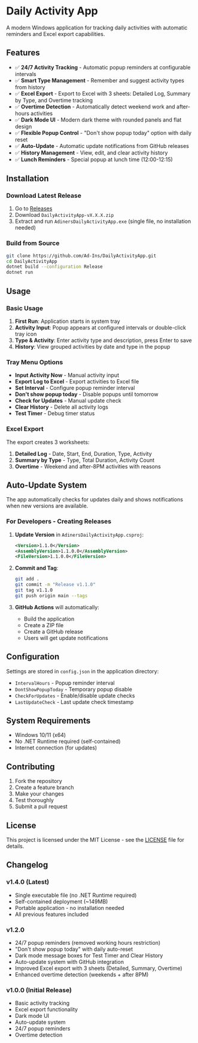 # Daily Activity App

A modern Windows application for tracking daily activities with automatic reminders and Excel export capabilities.

## Features

- ✅ **24/7 Activity Tracking** - Automatic popup reminders at configurable intervals
- ✅ **Smart Type Management** - Remember and suggest activity types from history
- ✅ **Excel Export** - Export to Excel with 3 sheets: Detailed Log, Summary by Type, and Overtime tracking
- ✅ **Overtime Detection** - Automatically detect weekend work and after-hours activities
- ✅ **Dark Mode UI** - Modern dark theme with rounded panels and flat design
- ✅ **Flexible Popup Control** - "Don't show popup today" option with daily reset
- ✅ **Auto-Update** - Automatic update notifications from GitHub releases
- ✅ **History Management** - View, edit, and clear activity history
- ✅ **Lunch Reminders** - Special popup at lunch time (12:00-12:15)

## Installation

### Download Latest Release
1. Go to [Releases](https://github.com/Ad-Ins/DailyActivityApp/releases/latest)
2. Download `DailyActivityApp-vX.X.X.zip`
3. Extract and run `AdinersDailyActivityApp.exe` (single file, no installation needed)

### Build from Source
```bash
git clone https://github.com/Ad-Ins/DailyActivityApp.git
cd DailyActivityApp
dotnet build --configuration Release
dotnet run
```

## Usage

### Basic Usage
1. **First Run**: Application starts in system tray
2. **Activity Input**: Popup appears at configured intervals or double-click tray icon
3. **Type & Activity**: Enter activity type and description, press Enter to save
4. **History**: View grouped activities by date and type in the popup

### Tray Menu Options
- **Input Activity Now** - Manual activity input
- **Export Log to Excel** - Export activities to Excel file
- **Set Interval** - Configure popup reminder interval
- **Don't show popup today** - Disable popups until tomorrow
- **Check for Updates** - Manual update check
- **Clear History** - Delete all activity logs
- **Test Timer** - Debug timer status

### Excel Export
The export creates 3 worksheets:
1. **Detailed Log** - Date, Start, End, Duration, Type, Activity
2. **Summary by Type** - Type, Total Duration, Activity Count  
3. **Overtime** - Weekend and after-8PM activities with reasons

## Auto-Update System

The app automatically checks for updates daily and shows notifications when new versions are available.

### For Developers - Creating Releases

1. **Update Version** in `AdinersDailyActivityApp.csproj`:
   ```xml
   <Version>1.1.0</Version>
   <AssemblyVersion>1.1.0.0</AssemblyVersion>
   <FileVersion>1.1.0.0</FileVersion>
   ```

2. **Commit and Tag**:
   ```bash
   git add .
   git commit -m "Release v1.1.0"
   git tag v1.1.0
   git push origin main --tags
   ```

3. **GitHub Actions** will automatically:
   - Build the application
   - Create a ZIP file
   - Create a GitHub release
   - Users will get update notifications

## Configuration

Settings are stored in `config.json` in the application directory:
- `IntervalHours` - Popup reminder interval
- `DontShowPopupToday` - Temporary popup disable
- `CheckForUpdates` - Enable/disable update checks
- `LastUpdateCheck` - Last update check timestamp

## System Requirements

- Windows 10/11 (x64)
- No .NET Runtime required (self-contained)
- Internet connection (for updates)

## Contributing

1. Fork the repository
2. Create a feature branch
3. Make your changes
4. Test thoroughly
5. Submit a pull request

## License

This project is licensed under the MIT License - see the [LICENSE](LICENSE) file for details.

## Changelog

### v1.4.0 (Latest)
- Single executable file (no .NET Runtime required)
- Self-contained deployment (~149MB)
- Portable application - no installation needed
- All previous features included

### v1.2.0
- 24/7 popup reminders (removed working hours restriction)
- "Don't show popup today" with daily auto-reset
- Dark mode message boxes for Test Timer and Clear History
- Auto-update system with GitHub integration
- Improved Excel export with 3 sheets (Detailed, Summary, Overtime)
- Enhanced overtime detection (weekends + after 8PM)

### v1.0.0 (Initial Release)
- Basic activity tracking
- Excel export functionality
- Dark mode UI
- Auto-update system
- 24/7 popup reminders
- Overtime detection

